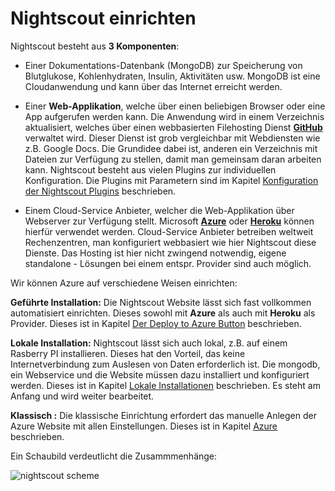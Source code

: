 # Nightscout einrichten

Nightscout besteht aus **3 Komponenten**:

* Einer Dokumentations-Datenbank (MongoDB)  zur Speicherung von Blutglukose, Kohlenhydraten, Insulin, Aktivitäten usw. MongoDB ist eine Cloudanwendung und kann über das Internet erreicht werden.

* Einer **Web-Applikation**, welche über einen beliebigen Browser oder eine App aufgerufen  werden kann. Die Anwendung wird in einem Verzeichnis aktualisiert, welches über einen webbasierten Filehosting Dienst [**GitHub**](https://github.com/) verwaltet wird. Dieser Dienst ist grob vergleichbar mit Webdiensten wie z.B. Google Docs. Die Grundidee dabei ist, anderen ein Verzeichnis mit Dateien zur Verfügung zu stellen, damit man gemeinsam daran arbeiten kann. Nightscout besteht aus vielen Plugins zur individuellen Konfiguration. Die Plugins mit Parametern sind im Kapitel [Konfiguration der Nightscout Plugins](../nightscout/azure_plugins.md) beschrieben.

* Einem Cloud-Service Anbieter, welcher die Web-Applikation über Webserver zur Verfügung stellt. Microsoft [**Azure**](https://azure.microsoft.com/de-de/pricing/free-trial/) oder [**Heroku**](https://www.heroku.com/) können hierfür verwendet werden. Cloud-Service Anbieter betreiben weltweit Rechenzentren, man konfiguriert webbasiert wie hier Nightscout
diese Dienste. Das Hosting ist hier nicht zwingend notwendig, eigene standalone - Lösungen bei einem entspr. Provider sind auch möglich.

Wir können Azure auf verschiedene Weisen einrichten:

**Geführte Installation:**
Die Nightscout Website lässt sich fast vollkommen automatisiert einrichten. Dieses sowohl mit **Azure** als auch mit **Heroku** als Provider. Dieses ist in Kapitel [Der Deploy to Azure Button](../nightscout/deploy_to_azure.md) beschrieben.

**Lokale Installation:** 
Nightscout lässt sich auch lokal, z.B. auf einem Rasberry PI installieren. Dieses hat den Vorteil, das keine Internetverbindung zum Auslesen von Daten erforderlich ist. Die mongodb, ein Webservice und die Website müssen dazu installiert und konfiguriert werden.  Dieses ist in Kapitel [Lokale Installationen](../nightscout/lokale_installationen.md) beschrieben. Es steht am Anfang und wird weiter bearbeitet.

**Klassisch :** Die klassische Einrichtung erfordert das  manuelle Anlegen der Azure Website mit allen Einstellungen. Dieses ist in Kapitel [Azure](../nightscout/azure.md) beschrieben.




Ein Schaubild verdeutlicht die Zusammmenhänge:

![nightscout scheme](../images/nightscout_scheme.jpg)







